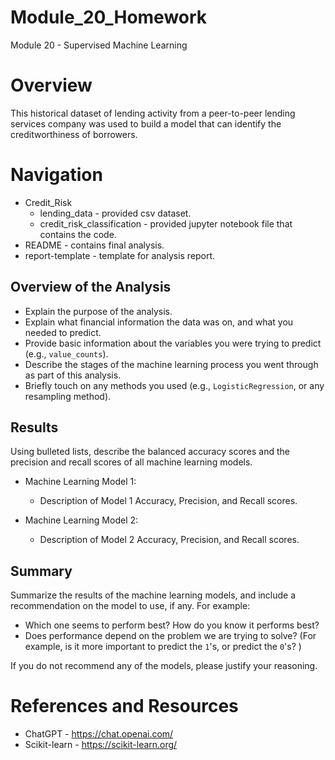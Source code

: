 # Module_20_Homework
Module 20 - Supervised Machine Learning

# Overview
This historical dataset of lending activity from a peer-to-peer lending services company was used to build a model that can identify the creditworthiness of borrowers.

# Navigation
* Credit_Risk 
    * lending_data - provided csv dataset.
    * credit_risk_classification - provided jupyter notebook file that contains the code.
* README - contains final analysis.
* report-template - template for analysis report.

## Overview of the Analysis

* Explain the purpose of the analysis.
* Explain what financial information the data was on, and what you needed to predict.
* Provide basic information about the variables you were trying to predict (e.g., `value_counts`).
* Describe the stages of the machine learning process you went through as part of this analysis.
* Briefly touch on any methods you used (e.g., `LogisticRegression`, or any resampling method).

## Results

Using bulleted lists, describe the balanced accuracy scores and the precision and recall scores of all machine learning models.

* Machine Learning Model 1:
  * Description of Model 1 Accuracy, Precision, and Recall scores.



* Machine Learning Model 2:
  * Description of Model 2 Accuracy, Precision, and Recall scores.

## Summary

Summarize the results of the machine learning models, and include a recommendation on the model to use, if any. For example:
* Which one seems to perform best? How do you know it performs best?
* Does performance depend on the problem we are trying to solve? (For example, is it more important to predict the `1`'s, or predict the `0`'s? )

If you do not recommend any of the models, please justify your reasoning.

# References and Resources
* ChatGPT - https://chat.openai.com/
* Scikit-learn - https://scikit-learn.org/
